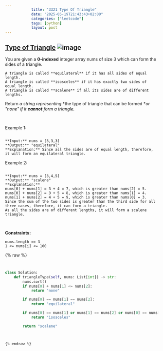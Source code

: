 ```yaml
---
            title: "3321 Type Of Triangle"
            date: "2025-05-19T21:43:43+02:00"
            categories: ["leetcode"]
            tags: [python]
            layout: post
---
```

            
## [Type of Triangle](https://leetcode.com/problems/type-of-triangle) ![image](https://img.shields.io/badge/Difficulty-Easy-brightgreen)

You are given a **0-indexed** integer array nums of size 3 which can form the sides of a triangle.

	A triangle is called **equilateral** if it has all sides of equal length.
	A triangle is called **isosceles** if it has exactly two sides of equal length.
	A triangle is called **scalene** if all its sides are of different lengths.

Return *a string representing* *the type of triangle that can be formed **or *"none"* if it **cannot** form a triangle.*

 

Example 1:

```

**Input:** nums = [3,3,3]
**Output:** "equilateral"
**Explanation:** Since all the sides are of equal length, therefore, it will form an equilateral triangle.

```

Example 2:

```

**Input:** nums = [3,4,5]
**Output:** "scalene"
**Explanation:** 
nums[0] + nums[1] = 3 + 4 = 7, which is greater than nums[2] = 5.
nums[0] + nums[2] = 3 + 5 = 8, which is greater than nums[1] = 4.
nums[1] + nums[2] = 4 + 5 = 9, which is greater than nums[0] = 3. 
Since the sum of the two sides is greater than the third side for all three cases, therefore, it can form a triangle.
As all the sides are of different lengths, it will form a scalene triangle.

```

 

**Constraints:**

	nums.length == 3
	1 <= nums[i] <= 100

{% raw %}


```python


class Solution:
    def triangleType(self, nums: List[int]) -> str:
        nums.sort()
        if nums[0] + nums[1] <= nums[2]:
            return "none"

        if nums[0] == nums[1] == nums[2]:
            return "equilateral"

        if nums[0] == nums[1] or nums[1] == nums[2] or nums[0] == nums[2]:
            return "isosceles"

        return "scalene"
        


{% endraw %}

